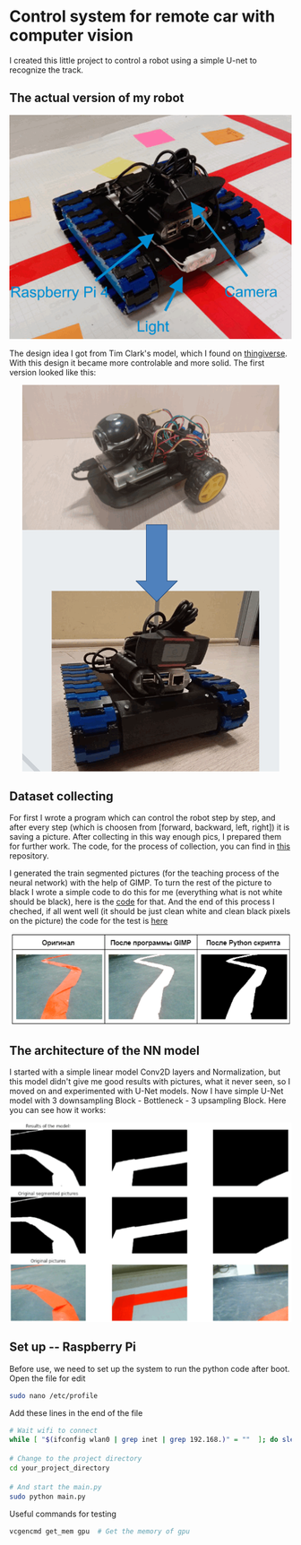 # Control system for remote car with computer vision

I created this little project to control a robot using a simple U-net to recognize the track.

## The actual version of my robot
<p align="center">
  <img src="https://github.com/AGNworks/CarCam_NN/blob/main/assets/pictures/1.png" alt="Actual version"/>
</p>

The design idea I got from Tim Clark's model, which I found on [thingiverse](https://www.thingiverse.com/thing:700835). With this design it became more controlable and more solid. The first version looked like this:

<p align="center">
  <img src="https://github.com/AGNworks/CarCam_NN/blob/main/assets/pictures/2.png" alt="Old version"/>
</p>

## Dataset collecting

For first I wrote a program which can control the robot step by step, and after every step (which is choosen from [forward, backward, left, right]) it is saving a picture. After collecting in this way enough pics, I prepared them for further work. The code, for the process of collection, you can find in [this](https://github.com/AGNworks/CarCam) repository.

I generated the train segmented pictures (for the teaching process of the neural network) with the help of GIMP. To turn the rest of the picture to black I wrote a simple code to do this for me (everything what is not white should be black), here is the [code](https://github.com/AGNworks/Image-segmentation-with-GIMP/blob/main/y_generator.py) for that. And the end of this process I cheched, if all went well (it should be just clean white and clean black pixels on the picture) the code for the test is [here](https://github.com/AGNworks/Image-segmentation-with-GIMP/blob/main/check_y_image.py)

<p align="center">
  <img src="https://github.com/AGNworks/CarCam_NN/blob/main/assets/pictures/3.png" alt="segmented picture"/>
</p>

## The architecture of the NN model

I started with a simple linear model Conv2D layers and Normalization, but this model didn't give me good results with pictures, what it never seen, so I moved on and experimented with U-Net models. Now I have simple U-Net model with 3 downsampling Block - Bottleneck - 3 upsampling Block. Here you can see how it works:

<p align="center">
  <img src="https://github.com/AGNworks/CarCam_NN/blob/main/assets/pictures/4.png" alt="Result"/>
</p>

## Set up -- Raspberry Pi
Before use, we need to set up the system to run the python code after boot.
Open the file for edit
```bash
sudo nano /etc/profile
```
Add these lines in the end of the file
```bash
# Wait wifi to connect
while [ "$(ifconfig wlan0 | grep inet | grep 192.168.)" = ""  ]; do sleep 1; done

# Change to the project directory
cd your_project_directory

# And start the main.py
sudo python main.py
```

Useful commands for testing
```bash
vcgencmd get_mem gpu  # Get the memory of gpu
```



